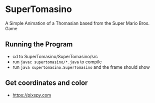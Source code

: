 # SuperTomasino

A Simple Animation of a Thomasian based from the Super Mario Bros. Game

## Running the Program

- cd to SuperTomasino/SuperTomasino/src
- run `javac supertomasino/*.java` to compile
- run `java supertomasino.SuperTomasino` and the frame should show

## Get coordinates and color

- https://pixspy.com
